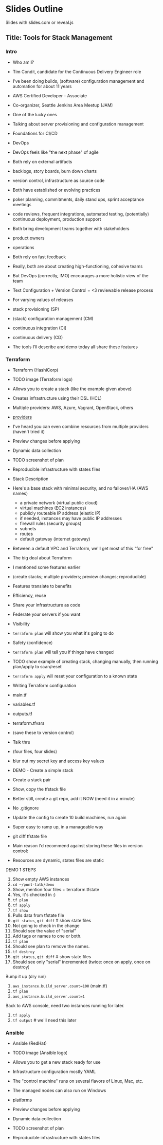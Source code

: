 # Slides Outline

Slides with slides.com or reveal.js

## Title: Tools for Stack Management

### Intro

* Who am I?
 * Tim Condit, candidate for the Continuous Delivery Engineer role
 * I've been doing builds, (software) configuration management and automation for about 11 years
 * AWS Certified Developer - Associate
 * Co-organizer, Seattle Jenkins Area Meetup (JAM)
 * One of the lucky ones
 * Talking about server provisioning and configuration management
  * Foundations for CI/CD


* DevOps
 * DevOps feels like "the next phase" of agile
 * Both rely on external artifacts
  * backlogs, story boards, burn down charts
  * version control, infrastructure as source code
 * Both have established or evolving practices
  * poker planning, commitments, daily stand ups, sprint acceptance meetings
  * code reviews, frequent integrations, automated testing, (potentially) continuous deployment, production support
 * Both bring development teams together with stakeholders
  * product owners
  * operations
 * Both rely on fast feedback
 * Really, both are about creating high-functioning, cohesive teams
  * But DevOps (correctly, IMO) encourages a more holistic view of the team


* Text Configuration + Version Control = <3 reviewable release process
 * For varying values of releases
  * stack provisioning (SP)
  * (stack) configuration management (CM)
  * continuous integration (CI)
  * continuous delivery (CD)
 * The tools I'll describe and demo today all share these features


### Terraform

* Terraform (HashiCorp)
 * TODO image (Terraform logo)
 * Allows you to create a stack (like the example given above)
 * Creates infrastructure using their DSL (HCL)
 * Multiple providers: AWS, Azure, Vagrant, OpenStack, others
  * [providers](https://www.terraform.io/docs/providers/index.html)
  * I've heard you can even combine resources from multiple providers (haven't tried it)
 * Preview changes before applying
 * Dynamic data collection
  * TODO screenshot of plan
 * Reproducible infrastructure with states files


* Stack Description
 * Here's a base stack with minimal security, and no failover/HA (AWS names)
   * a private network (virtual public cloud)
   * virtual machines (EC2 instances)
   * publicly routeable IP address (elastic IP)
    * if needed, instances may have public IP addresses
   * firewall rules (security groups)
   * subnets
   * routes
   * default gateway (internet gateway)
 * Between a default VPC and Terraform, we'll get most of this "for free"


* The big deal about Terraform
 * I mentioned some features earlier
  * (create stacks; multiple providers; preview changes; reproducible)
 * Features translate to benefits
  * Efficiency, reuse
   * Share your infrastructure as code
   * Federate your servers if you want
  * Visibility
   * `terraform plan` will show you what it's going to do
  * Safety (confidence)
   * `terraform plan` will tell you if things have changed
   * TODO show example of creating stack, changing manually, then running plan/apply to scan/reset
   * `terraform apply` will reset your configuration to a known state


* Writing Terraform configuration
 * main.tf
 * variables.tf
 * outputs.tf
 * terraform.tfvars
 * (save these to version control)


* Talk thru
 * (four files, four slides)
 * blur out my secret key and access key values


* DEMO - Create a simple stack
 * Create a stack pair
 * Show, copy the tfstack file
  * Better still, create a git repo, add it NOW (need it in a minute)
  * No .gitignore
 * Update the config to create 10 build machines, run again
  * Super easy to ramp up, in a manageable way
  * git diff tfstate file
 * Main reason I'd recommend against storing these files in version control:
  * Resources are dynamic, states files are static


DEMO 1 STEPS

1. Show empty AWS instances
1. `cd ~/pnnl-talk/demo`
1. Show, mention four files + terraform.tfstate
 1. Yes, it's checked in :)
1. `tf plan`
1. `tf apply`
1. `tf show`
 1. Pulls data from tfstate file
1. `git status`, `git diff` # show state files
 1. Not going to check in the change
 1. Should see the value of "serial"
1. Add tags or names to one or both.
1. `tf plan`
 1. Should see plan to remove the names.
1. `tf destroy`
1. `git status`, `git diff` # show state files
 1. Should see only "serial" incremented (twice: once on apply, once on destroy)

Bump it up (dry run)

1. `aws_instance.build_server.count=100` (main.tf)
1. `tf plan`
1. `aws_instance.build_server.count=1`

Back to AWS console, need two instances running for later.

1. `tf apply`
1. `tf output` # we'll need this later



### Ansible

* Ansible (RedHat)
 * TODO image (Ansible logo)
 * Allows you to get a new stack ready for use
 * Infrastructure configuration mostly YAML
 * The "control machine" runs on several flavors of Linux, Mac, etc.
 * The managed nodes can also run on Windows
  * [platforms](http://docs.ansible.com/ansible/intro_installation.html#control-machine-requirements)

 * Preview changes before applying
 * Dynamic data collection
  * TODO screenshot of plan
 * Reproducible infrastructure with states files

